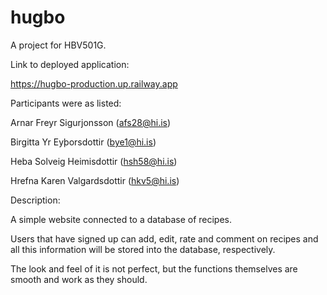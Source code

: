 # hugbo
A project for HBV501G. 

Link to deployed application:

https://hugbo-production.up.railway.app

Participants were as listed:

Arnar Freyr Sigurjonsson (afs28@hi.is)

Birgitta Yr Eyþorsdottir (bye1@hi.is)

Heba Solveig Heimisdottir (hsh58@hi.is)

Hrefna Karen Valgardsdottir (hkv5@hi.is)

Description:

A simple website connected to a database of recipes.

Users that have signed up can add, edit, rate and comment on recipes and all this information will be stored into the database, respectively.

The look and feel of it is not perfect, but the functions themselves are smooth and work as they should.
